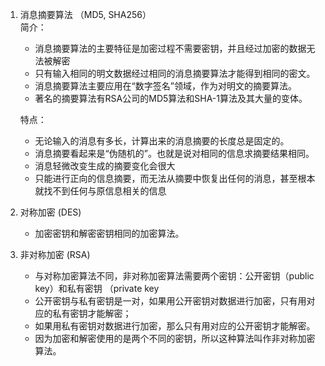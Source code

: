 1. 消息摘要算法 （MD5, SHA256）  
   简介：
   - 消息摘要算法的主要特征是加密过程不需要密钥，并且经过加密的数据无法被解密
   - 只有输入相同的明文数据经过相同的消息摘要算法才能得到相同的密文。
   - 消息摘要算法主要应用在“数字签名”领域，作为对明文的摘要算法。
   - 著名的摘要算法有RSA公司的MD5算法和SHA-1算法及其大量的变体。    
     
   特点：    
   - 无论输入的消息有多长，计算出来的消息摘要的长度总是固定的。
   - 消息摘要看起来是“伪随机的”。也就是说对相同的信息求摘要结果相同。
   - 消息轻微改变生成的摘要变化会很大
   - 只能进行正向的信息摘要，而无法从摘要中恢复出任何的消息，甚至根本就找不到任何与原信息相关的信息

3. 对称加密 (DES)
   - 加密密钥和解密密钥相同的加密算法。

4. 非对称加密 (RSA)
   - 与对称加密算法不同，非对称加密算法需要两个密钥：公开密钥（public key）和私有密钥 （private key
   - 公开密钥与私有密钥是一对，如果用公开密钥对数据进行加密，只有用对应的私有密钥才能解密；
   - 如果用私有密钥对数据进行加密，那么只有用对应的公开密钥才能解密。
   - 因为加密和解密使用的是两个不同的密钥，所以这种算法叫作非对称加密算法。

    

